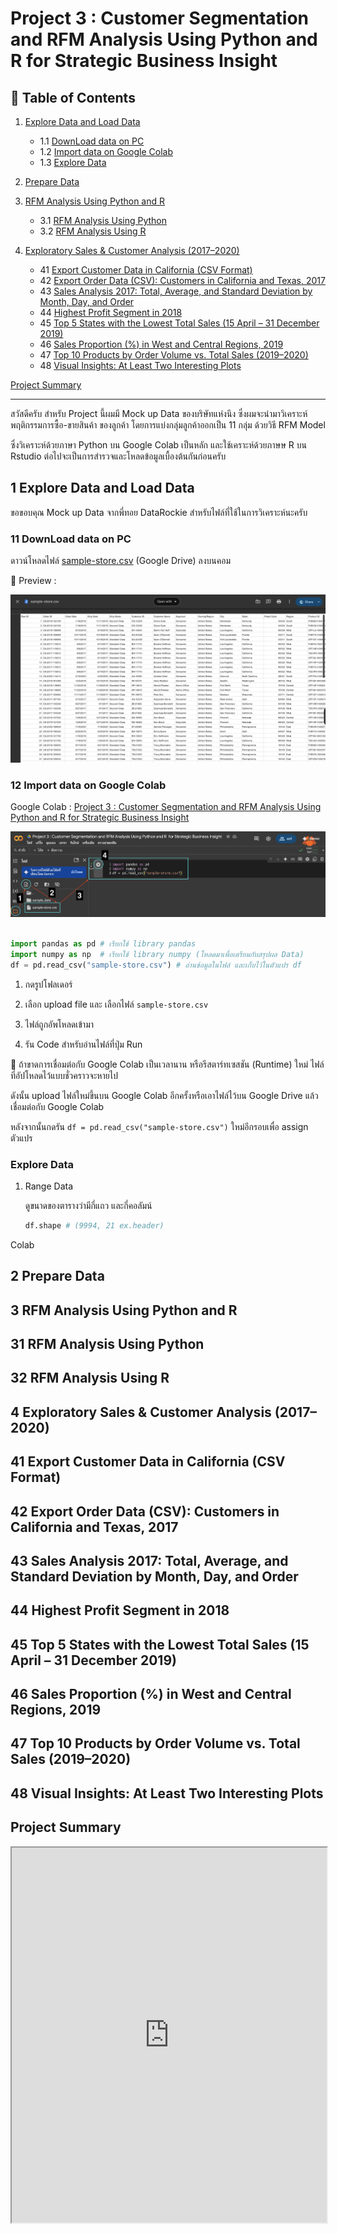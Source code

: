 # Project 3 : Customer Segmentation and RFM Analysis Using Python and R for Strategic Business Insight

## 📌 Table of Contents
1. [Explore Data and Load Data](#1-explore-data-and-load-data)

   - 1.1 [DownLoad data on PC](#11-download-data-on-pc)
   - 1.2 [Import data on Google Colab](#12-import-data-on-google-colab)
   - 1.3 [Explore Data](#13-explore-data)

2. [Prepare Data](#2-prepare-data)
3. [RFM Analysis Using Python and R](#3-rfm-analysis-using-python-and-r)

     - 3.1 [RFM Analysis Using Python](#31-rfm-analysis-using-python)
     - 3.2 [RFM Analysis Using R](#32-rfm-analysis-using-r)

4. [Exploratory Sales & Customer Analysis (2017–2020)](#4-exploratory-sales--customer-analysis-20172020)

     - 41 [Export Customer Data in California (CSV Format)](#41-export-customer-data-in-california-csv-format)
     - 42 [Export Order Data (CSV): Customers in California and Texas, 2017](#42-export-order-data-csv-customers-in-california-and-texas-2017)
     - 43 [Sales Analysis 2017: Total, Average, and Standard Deviation by Month, Day, and Order](#43-sales-analysis-2017-total-average-and-standard-deviation-by-month-day-and-order)
     - 44 [Highest Profit Segment in 2018](#44-highest-profit-segment-in-2018)
     - 45 [Top 5 States with the Lowest Total Sales (15 April – 31 December 2019)](#45-top-5-states-with-the-lowest-total-sales-15-april--31-december-2019)
     - 46 [Sales Proportion (%) in West and Central Regions, 2019](#46-sales-proportion--in-west-and-central-regions-2019)
     - 47 [Top 10 Products by Order Volume vs. Total Sales (2019–2020)](#47-top-10-products-by-order-volume-vs-total-sales-20192020)
     - 48 [Visual Insights: At Least Two Interesting Plots](#48-visual-insights-at-least-two-interesting-plots)

[Project Summary](#project-summary)

---

   สวัสดีครับ สำหรับ Project นี้ผมมี Mock up Data ของบริษัทแห่งนึง ซึ่งผมจะนำมาวิเคราะห์พฤติกรรมการซื้อ-ขายสินค้า ของลูกค้า โดยการแบ่งกลุ่มลูกค้าออกเป็น 11 กลุ่ม ด้วยวิธี RFM Model

   ซึ่งวิเคราะห์ด้วยภาษา Python บน Google Colab เป็นหลัก และใช้เคราะห์ด้วยภาษษ R บน Rstudio ต่อไปจะเป็นการสำรวจและโหลดข้อมูลเบื้องต้นกันก่อนครับ


## 1 Explore Data and Load Data

ขอขอบคุณ Mock up Data จากพี่ทอย DataRockie สำหรับไฟล์ที่ใช้ในการวิเคราะห์นะครับ

### 11 DownLoad data on PC

ดาวน์โหลดไฟล์ [sample-store.csv](https://drive.google.com/file/d/1-3p1eJCJZjYpfO4rfRh4aMehnUWS2LKY/view?usp=sharing) (Google Drive) ลงบนคอม

📸 Preview :
     
<p align="center">
     <img src="https://github.com/Phubordin/My-Portfolio-Website/blob/main/sample-store.png">
</p>
        
### 12 Import data on Google Colab

Google Colab : [Project 3 : Customer Segmentation and RFM Analysis Using Python and R  for Strategic Business Insight](https://colab.research.google.com/drive/1-zaB6ZUy02SvfJKNKsgmx-6X_3BOsoMh?usp=sharing)

<p align="center">
  <img src="https://github.com/Phubordin/My-Portfolio-Website/blob/main/p3-load-data0.png" alt="load-data-colab">
</p>

```python

import pandas as pd # เรียกใช้ library pandas
import numpy as np  # เรียกใช้ library numpy (โหลดมาเพื่อเตรียมกับสรุปผล Data)
df = pd.read_csv("sample-store.csv") # อ่านข้อมูลในไฟล์ และเก็บไว้ในตัวแปร df

```

1. กดรูปโฟลเดอร์

2. เลือก upload file และ เลือกไฟล์ `sample-store.csv`

3. ไฟล์ถูกอัพโหลดเข้ามา

4. รัน Code สำหรับอ่านไฟล์ที่ปุ่ม Run

📍 ถ้าขาดการเชื่อมต่อกับ Google Colab เป็นเวลานาน หรือรีสตาร์ทเซสชัน (Runtime) ใหม่ ไฟล์ที่อัปโหลดไว้แบบชั่วคราวจะหายไป

ดังนั้น upload ไฟล์ใหม่ขึ้นบน Google Colab อีกครั้งหรือเอาไฟล์ไว้บน Google Drive แล้วเชื่อมต่อกับ Google Colab

หลังจากนั้นกดรัน `df = pd.read_csv("sample-store.csv")` ใหม่อีกรอบเพื่อ assign ตัวแปร

### Explore Data

1. Range Data

   ดูขนาดของตารางว่ามีกี่แถว และกี่คอลัมน์

   ```python
   df.shape # (9994, 21 ex.header) 
   
   ```
Colab

## 2 Prepare Data


## 3 RFM Analysis Using Python and R


## 31 RFM Analysis Using Python
## 32 RFM Analysis Using R
## 4 Exploratory Sales & Customer Analysis (2017–2020)
## 41 Export Customer Data in California (CSV Format)
## 42 Export Order Data (CSV): Customers in California and Texas, 2017
## 43 Sales Analysis 2017: Total, Average, and Standard Deviation by Month, Day, and Order
## 44 Highest Profit Segment in 2018
## 45 Top 5 States with the Lowest Total Sales (15 April – 31 December 2019)
## 46 Sales Proportion (%) in West and Central Regions, 2019
## 47 Top 10 Products by Order Volume vs. Total Sales (2019–2020)
## 48 Visual Insights: At Least Two Interesting Plots
## Project Summary






<iframe src="https://github.com/Phubordin/My-Portfolio-Website/blob/main/Project_3_Customer_Segmentation_and_RFM_Analysis_Using_Python_and_R_for_Strategic_Business_Insight.html" width="100%" height="600"></iframe>





